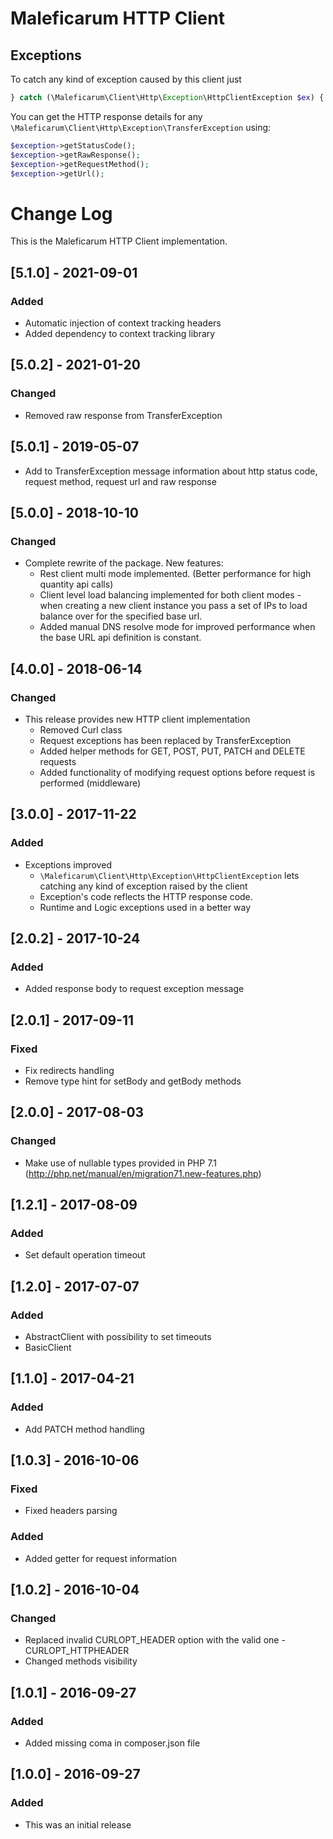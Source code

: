 # Maleficarum HTTP Client

## Exceptions

To catch any kind of exception caused by this client just
```php
} catch (\Maleficarum\Client\Http\Exception\HttpClientException $ex) {
```

You can get the HTTP response details for any `\Maleficarum\Client\Http\Exception\TransferException` using:
```php
$exception->getStatusCode();
$exception->getRawResponse();
$exception->getRequestMethod();
$exception->getUrl();
```

# Change Log
This is the Maleficarum HTTP Client implementation. 

## [5.1.0] - 2021-09-01
### Added 
- Automatic injection of context tracking headers
- Added dependency to context tracking library

## [5.0.2] - 2021-01-20
### Changed
- Removed raw response from TransferException

## [5.0.1] - 2019-05-07
- Add to TransferException message information about http status code, request method, request url and raw response

## [5.0.0] - 2018-10-10
### Changed
- Complete rewrite of the package. New features:
	- Rest client multi mode implemented. (Better performance for high quantity api calls)
	- Client level load balancing implemented for both client modes - when creating a new client
	  instance you pass a set of IPs to load balance over for the specified base url.
	- Added manual DNS resolve mode for improved performance when the base URL api definition
	  is constant.

## [4.0.0] - 2018-06-14
### Changed
- This release provides new HTTP client implementation
    - Removed Curl class
    - Request exceptions has been replaced by TransferException
    - Added helper methods for GET, POST, PUT, PATCH and DELETE requests
    - Added functionality of modifying request options before request is performed (middleware)

## [3.0.0] - 2017-11-22
### Added
- Exceptions improved
    - `\Maleficarum\Client\Http\Exception\HttpClientException` lets catching any kind of exception raised by the client
    - Exception's code reflects the HTTP response code.
    - Runtime and Logic exceptions used in a better way

## [2.0.2] - 2017-10-24
### Added
- Added response body to request exception message

## [2.0.1] - 2017-09-11
### Fixed
- Fix redirects handling
- Remove type hint for setBody and getBody methods

## [2.0.0] - 2017-08-03
### Changed
- Make use of nullable types provided in PHP 7.1 (http://php.net/manual/en/migration71.new-features.php)

## [1.2.1] - 2017-08-09
### Added
- Set default operation timeout

## [1.2.0] - 2017-07-07
### Added
- AbstractClient with possibility to set timeouts
- BasicClient

## [1.1.0] - 2017-04-21
### Added
- Add PATCH method handling

## [1.0.3] - 2016-10-06
### Fixed
- Fixed headers parsing

### Added
- Added getter for request information

## [1.0.2] - 2016-10-04
### Changed
- Replaced invalid CURLOPT_HEADER option with the valid one - CURLOPT_HTTPHEADER
- Changed methods visibility

## [1.0.1] - 2016-09-27
### Added
- Added missing coma in composer.json file

## [1.0.0] - 2016-09-27
### Added
- This was an initial release
